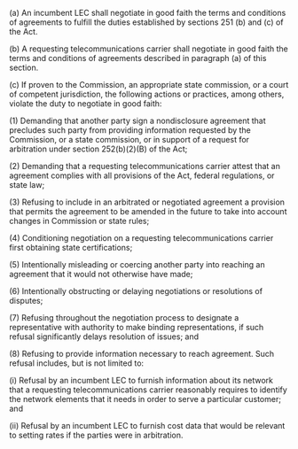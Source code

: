 (a) An incumbent LEC shall negotiate in good faith the terms and conditions of agreements to fulfill the duties established by sections 251 (b) and (c) of the Act.

(b) A requesting telecommunications carrier shall negotiate in good faith the terms and conditions of agreements described in paragraph (a) of this section.

(c) If proven to the Commission, an appropriate state commission, or a court of competent jurisdiction, the following actions or practices, among others, violate the duty to negotiate in good faith:

(1) Demanding that another party sign a nondisclosure agreement that precludes such party from providing information requested by the Commission, or a state commission, or in support of a request for arbitration under section 252(b)(2)(B) of the Act;

(2) Demanding that a requesting telecommunications carrier attest that an agreement complies with all provisions of the Act, federal regulations, or state law;

(3) Refusing to include in an arbitrated or negotiated agreement a provision that permits the agreement to be amended in the future to take into account changes in Commission or state rules;

(4) Conditioning negotiation on a requesting telecommunications carrier first obtaining state certifications;

(5) Intentionally misleading or coercing another party into reaching an agreement that it would not otherwise have made;

(6) Intentionally obstructing or delaying negotiations or resolutions of disputes;

(7) Refusing throughout the negotiation process to designate a representative with authority to make binding representations, if such refusal significantly delays resolution of issues; and

(8) Refusing to provide information necessary to reach agreement. Such refusal includes, but is not limited to:

(i) Refusal by an incumbent LEC to furnish information about its network that a requesting telecommunications carrier reasonably requires to identify the network elements that it needs in order to serve a particular customer; and

(ii) Refusal by an incumbent LEC to furnish cost data that would be relevant to setting rates if the parties were in arbitration.

